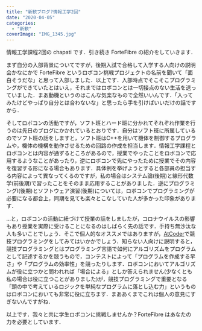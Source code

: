 ```yaml
---
title: "新歓ブログ?情報工学2回"
date: "2020-04-05"
categories: 
  - "新歓"
coverImage: "IMG_1345.jpg"
---
```


情報工学課程2回の chapati です．引き続き ForteFibre の紹介をしていきます．

まず自分の入部背景についてですが，後期入試で合格して入学する人向けの説明会かなにかで ForteFibre というロボコン挑戦プロジェクトの名前を聞いて「面白そうだな」と思って入部しました．以上です．入部時点でそこそこプログラミングができていたとはいえ，それまではロボコンとは一切接点のない生活を送っていました．まあ動機というのはこんな気楽なもので全然いいんです．「入ってみたけどやっぱり自分とは合わないな」と思ったら手を引けばいいだけの話ですから．

そしてロボコンの活動ですが，ソフト班とハード班に分かれてそれぞれ作業を行うのは先日のブログにかかれているとおりです．自分はソフト班に所属しているのでソフト班の話をしますと，ソフト班はC++を用いて機体を制御するプログラムや，機体の機構を動作させるための回路の作成を担当します．情報工学課程とロボコンとは内容が通ずるところがあるので，授業でやったことをロボコンで応用するようなことがあったり，逆にロボコンで先にやったために授業でその内容を復習する形になる場合もあります．具体例を挙げようとすると各部員の担当する内容によって異なってくるのですが，私の場合はシステム論(後期)と線形代数学(前後期)で習ったことをそのまま応用することがありました．逆にプログラミングⅠ(後期)とソフトウェア演習(後期)については，ロボコンでプログラミングが必要になる都合上，同期を見ても楽々とこなしていた人が多かった印象があります．

...と，ロボコンの活動に紐づけて授業の話をしましたが，コロナウイルスの影響もあり授業を実際に受けることになるのはしばらく先の話です．手持ち無沙汰な人も多いことでしょう．そこで個人的なオススメではありますが，[AtCoder](https://atcoder.jp/)で競技プログラミングをしてみてはいかかでしょう．知らない人向けに説明すると，競技プログラミングとはプログラミング言語で如何にアルゴリズムをプログラムとして記述するかを競うもので，コンテストによって「プログラムを作成する早さ」や「プログラムの効率性」を競ったりします．ロボコンにおいてアルゴリズムが役に立つかと問われれば「場合による」としか答えられません(少なくとも私の場合は役に立つことがありました)が，競技プログラミングで重要となる「頭の中で考えているロジックを単純なプログラムに落とし込む力」というものはロボコンにおいても非常に役に立ちます．まああくまでこれは個人の意見にすぎないんですがね．

以上です．我々と共に学生ロボコンに挑戦しませんか？ForteFibre はあなたの力を必要としています．
